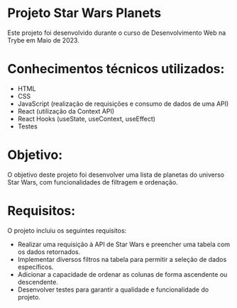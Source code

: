 # Projeto Star Wars Planets
Este projeto foi desenvolvido durante o curso de Desenvolvimento Web na Trybe em Maio de 2023.

# Conhecimentos técnicos utilizados:

*  HTML
* CSS
* JavaScript (realização de requisições e consumo de dados de uma API)
* React (utilização da Context API)
* React Hooks (useState, useContext, useEffect)
* Testes

# Objetivo:
O objetivo deste projeto foi desenvolver uma lista de planetas do universo Star Wars, com funcionalidades de filtragem e ordenação.

# Requisitos:
O projeto incluiu os seguintes requisitos:

* Realizar uma requisição à API de Star Wars e preencher uma tabela com os dados retornados.
* Implementar diversos filtros na tabela para permitir a seleção de dados específicos.
* Adicionar a capacidade de ordenar as colunas de forma ascendente ou descendente.
* Desenvolver testes para garantir a qualidade e funcionalidade do projeto.
